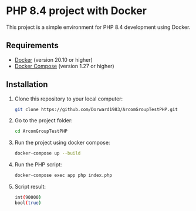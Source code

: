 
# PHP 8.4 project with Docker

This project is a simple environment for PHP 8.4 development using Docker.

## Requirements

- [Docker](https://www.docker.com/get-started) (version 20.10 or higher)
- [Docker Compose](https://docs.docker.com/compose/install/) (version 1.27 or higher)


## Installation

1. Clone this repository to your local computer:

   ```bash
   git clone https://github.com/Dorward1983/ArcomGroupTestPHP.git
   ```

2. Go to the project folder:

   ```bash
   cd ArcomGroupTestPHP
   ```

3. Run the project using docker compose:

   ```bash
   docker-compose up --build
   ```

4. Run the PHP script:

   ```bash
   docker-compose exec app php index.php
   ```

5. Script result:

   ```bash
   int(90000)
   bool(true)
   ```
